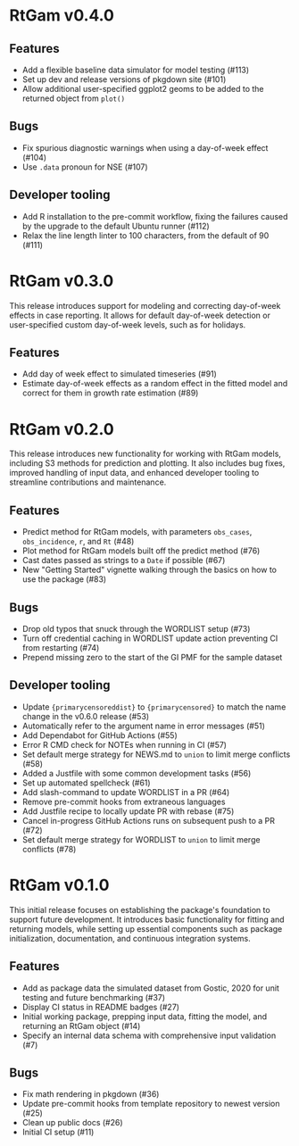 # RtGam v0.4.0

## Features
* Add a flexible baseline data simulator for model testing (#113)
* Set up dev and release versions of pkgdown site (#101)
* Allow additional user-specified ggplot2 geoms to be added to the returned object from `plot()`

## Bugs
* Fix spurious diagnostic warnings when using a day-of-week effect (#104)
* Use `.data` pronoun for NSE (#107)

## Developer tooling
* Add R installation to the pre-commit workflow, fixing the failures caused by the upgrade to the default Ubuntu runner (#112)
* Relax the line length linter to 100 characters, from the default of 90 (#111)

# RtGam v0.3.0

This release introduces support for modeling and correcting day-of-week effects in case reporting. It allows for default day-of-week detection or user-specified custom day-of-week levels, such as for holidays.

## Features
* Add day of week effect to simulated timeseries (#91)
* Estimate day-of-week effects as a random effect in the fitted model and correct for them in growth rate estimation (#89)

# RtGam v0.2.0

This release introduces new functionality for working with RtGam models, including S3 methods for prediction and plotting. It also includes bug fixes, improved handling of input data, and enhanced developer tooling to streamline contributions and maintenance.

## Features
* Predict method for RtGam models, with parameters `obs_cases`, `obs_incidence`, `r`, and `Rt` (#48)
* Plot method for RtGam models built off the predict method (#76)
* Cast dates passed as strings to a `Date` if possible (#67)
* New "Getting Started" vignette walking through the basics on how to use the package (#83)

## Bugs

* Drop old typos that snuck through the WORDLIST setup (#73)
* Turn off credential caching in WORDLIST update action preventing CI from restarting (#74)
* Prepend missing zero to the start of the GI PMF for the sample dataset

## Developer tooling

* Update `{primarycensoreddist}` to `{primarycensored}` to match the name change in the v0.6.0 release (#53)
* Automatically refer to the argument name in error messages (#51)
* Add Dependabot for GitHub Actions (#55)
* Error R CMD check for NOTEs when running in CI (#57)
* Set default merge strategy for NEWS.md to `union` to limit merge conflicts (#58)
* Added a Justfile with some common development tasks (#56)
* Set up automated spellcheck (#61)
* Add slash-command to update WORDLIST in a PR (#64)
* Remove pre-commit hooks from extraneous languages
* Add Justfile recipe to locally update PR with rebase (#75)
* Cancel in-progress GitHub Actions runs on subsequent push to a PR (#72)
* Set default merge strategy for WORDLIST to `union` to limit merge conflicts (#78)

# RtGam v0.1.0

This initial release focuses on establishing the package's foundation to support future development. It introduces basic functionality for fitting and returning models, while setting up essential components such as package initialization, documentation, and continuous integration systems.

## Features

* Add as package data the simulated dataset from Gostic, 2020 for unit testing and future benchmarking (#37)
* Display CI status in README badges (#27)
* Initial working package, prepping input data, fitting the model, and returning an RtGam object (#14)
* Specify an internal data schema with comprehensive input validation (#7)

## Bugs

* Fix math rendering in pkgdown (#36)
* Update pre-commit hooks from template repository to newest version (#25)
* Clean up public docs (#26)
* Initial CI setup (#11)
